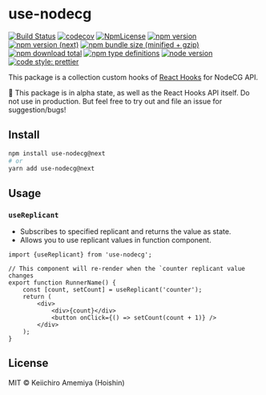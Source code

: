 # use-nodecg

[![Build Status](https://travis-ci.com/Hoishin/use-nodecg.svg?branch=master)](https://travis-ci.com/Hoishin/use-nodecg)
[![codecov](https://codecov.io/gh/Hoishin/use-nodecg/branch/master/graph/badge.svg)](https://codecov.io/gh/Hoishin/use-nodecg)
[![NpmLicense](https://img.shields.io/npm/l/use-nodecg.svg)](https://github.com/Hoishin/use-nodecg/blob/master/LICENSE)
[![npm version](https://img.shields.io/npm/v/use-nodecg.svg)](https://www.npmjs.com/package/use-nodecg)
[![npm version (next)](https://img.shields.io/npm/v/use-nodecg/next.svg)](https://www.npmjs.com/package/use-nodecg)
[![npm bundle size (minified + gzip)](https://img.shields.io/bundlephobia/minzip/use-nodecg.svg)](https://www.npmjs.com/package/use-nodecg)
[![npm download total](https://img.shields.io/npm/dt/use-nodecg.svg)](https://www.npmjs.com/package/use-nodecg)
[![npm type definitions](https://img.shields.io/npm/types/use-nodecg.svg)](https://www.typescriptlang.org/)
[![node version](https://img.shields.io/node/v/use-nodecg.svg)](https://nodejs.org/en/)
[![code style: prettier](https://img.shields.io/badge/code_style-prettier-ff69b4.svg?style=flat-square)](https://github.com/prettier/prettier)

This package is a collection custom hooks of [React Hooks](https://reactjs.org/docs/hooks-intro.html) for NodeCG API.

🚨 This package is in alpha state, as well as the React Hooks API itself. Do not use in production. But feel free to try out and file an issue for suggestion/bugs!

## Install

```sh
npm install use-nodecg@next
# or
yarn add use-nodecg@next
```

## Usage

### `useReplicant`

-   Subscribes to specified replicant and returns the value as state.
-   Allows you to use replicant values in function component.

```tsx
import {useReplicant} from 'use-nodecg';

// This component will re-render when the `counter replicant value changes
export function RunnerName() {
	const [count, setCount] = useReplicant('counter');
	return (
		<div>
			<div>{count}</div>
			<button onClick={() => setCount(count + 1)} />
		</div>
	);
}
```

## License

MIT &copy; Keiichiro Amemiya (Hoishin)
